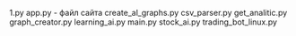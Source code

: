1.py
app.py - файл сайта
create_al_graphs.py
csv_parser.py
get_analitic.py
graph_creator.py
learning_ai.py
main.py
stock_ai.py
trading_bot_linux.py